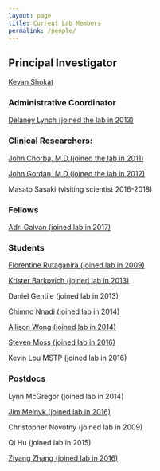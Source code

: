 ```yaml
---
layout: page
title: Current Lab Members
permalink: /people/
---
```


## Principal Investigator

<a href="{{ site.baseurl }}/publications"><span>Kevan Shokat</span></a>

### Administrative Coordinator

<a href="{{ site.baseurl }}/delaney"><span>Delaney Lynch (joined the lab in 2013)</span></a>


### Clinical Researchers:

<a href="{{ site.baseurl }}/chorba"><span>John Chorba, M.D.(joined the lab in 2011)</span></a>

<a href="{{ site.baseurl }}/gordan"><span>John Gordan, M.D.(joined the lab in 2012)</span></a>

Masato Sasaki (visiting scientist 2016-2018)

### Fellows

 <a href="{{ site.baseurl }}/galvan"><span>Adri Galvan (joined lab in 2017)</span></a>

### Students

<a href="{{ site.baseurl }}/rutaganira"><span>Florentine Rutaganira (joined lab in 2009)</span></a>

<a href="{{ site.baseurl }}/barkovich"><span>Krister Barkovich (joined lab in 2013)</span></a>

Daniel Gentile (joined lab in 2013)

<a href="{{ site.baseurl }}/nnadi"><span>Chimno Nnadi (joined lab in 2014)</span></a>

<a href="{{ site.baseurl }}/wong"><span>Allison Wong (joined lab in 2014)</span></a>

<a href="{{ site.baseurl }}/moss"><span>Steven Moss (joined lab in 2016)</span></a>

Kevin Lou MSTP (joined lab in 2016)

### Postdocs

Lynn McGregor (joined lab in 2014)

<a href="{{ site.baseurl }}/melnyk"><span>Jim Melnyk (joined lab in 2016)</span></a>

Christopher Novotny (joined lab in 2009)

Qi Hu (joined lab in 2015)

<a href="{{ site.baseurl }}/zhang"><span>Ziyang Zhang (joined lab in 2016)</span></a>
